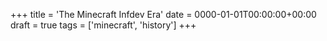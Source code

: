 +++
title = 'The Minecraft Infdev Era'
date = 0000-01-01T00:00:00+00:00
draft = true
tags = ['minecraft', 'history']
+++

